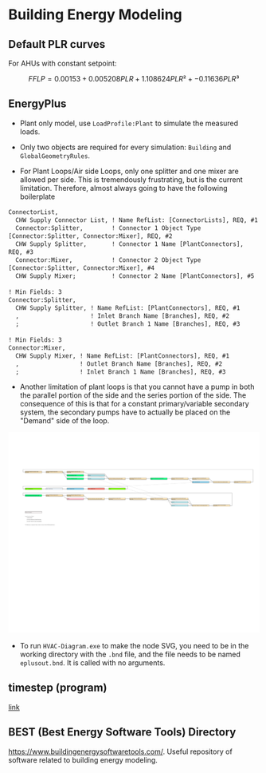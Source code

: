 # Building Energy Modeling

## Default PLR curves

For AHUs with constant setpoint:

$$ FFLP = 0.00153 + 0.005208 PLR + 1.108624 PLR² + -0.11636 PLR³ $$


## EnergyPlus

- Plant only model, use `LoadProfile:Plant` to simulate the measured
  loads.

- Only two objects are required for every simulation: `Building` and
  `GlobalGeometryRules`.

- For Plant Loops/Air side Loops, only one splitter and one mixer are
  allowed per side. This is tremendously frustrating, but is the current
  limitation. Therefore, almost always going to have the following
  boilerplate

```idf
ConnectorList,
  CHW Supply Connector List, ! Name RefList: [ConnectorLists], REQ, #1
  Connector:Splitter,        ! Connector 1 Object Type [Connector:Splitter, Connector:Mixer], REQ, #2
  CHW Supply Splitter,       ! Connector 1 Name [PlantConnectors], REQ, #3
  Connector:Mixer,           ! Connector 2 Object Type [Connector:Splitter, Connector:Mixer], #4
  CHW Supply Mixer;          ! Connector 2 Name [PlantConnectors], #5

! Min Fields: 3
Connector:Splitter,
  CHW Supply Splitter, ! Name RefList: [PlantConnectors], REQ, #1
  ,                    ! Inlet Branch Name [Branches], REQ, #2
  ;                    ! Outlet Branch 1 Name [Branches], REQ, #3

! Min Fields: 3
Connector:Mixer,
  CHW Supply Mixer, ! Name RefList: [PlantConnectors], REQ, #1
  ,                 ! Outlet Branch Name [Branches], REQ, #2
  ;                 ! Inlet Branch 1 Name [Branches], REQ, #3

```

- Another limitation of plant loops is that you cannot have a pump in
  both the parallel portion of the side and the series portion of the
  side. The consequence of this is that for a constant primary/variable
  secondary system, the secondary pumps have to actually be placed on
  the "Demand" side of the loop.

![Figure](img/constant-pri-variable-sec-energyplus.svg)

- To run `HVAC-Diagram.exe` to make the node SVG, you need to be in the
  working directory with the `.bnd` file, and the file needs to be named
  `eplusout.bnd`. It is called with no arguments.



## timestep (program)

[link](https://michaelsweeney.github.io/timestep/)

## BEST (Best Energy Software Tools) Directory

https://www.buildingenergysoftwaretools.com/. Useful repository of software related to building energy modeling.

